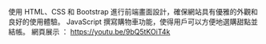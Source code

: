 使用 HTML、CSS 和 Bootstrap 進行前端畫面設計，確保網站具有優雅的外觀和良好的使用體驗。
JavaScript 撰寫購物車功能，使得用戶可以方便地選購甜點並結帳。
網頁展示 ： https://youtu.be/9bQ5tKOiT4k
